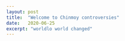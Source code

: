 ```yaml
---
layout: post
title:  "Welcome to Chinmoy controversies"
date:   2020-06-25
excerpt: "worldlo world changed"
---
```

